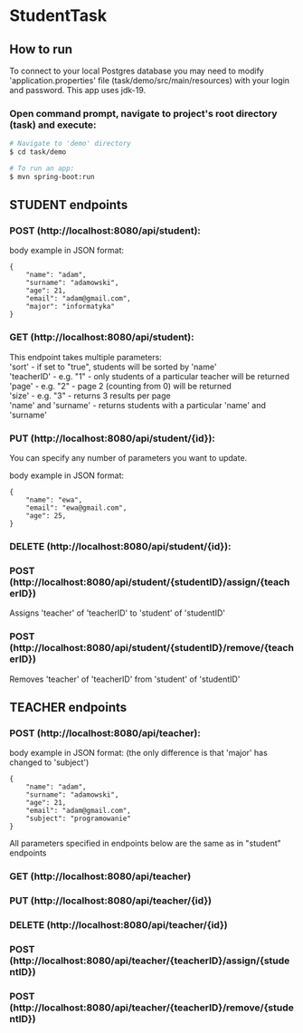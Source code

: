 # StudentTask

## How to run

To connect to your local Postgres database you may need to modify 'application.properties' file (task/demo/src/main/resources) with your login and password.
This app uses jdk-19.

### Open command prompt, navigate to project's root directory (task) and execute:

```bash
# Navigate to 'demo' directory
$ cd task/demo

# To run an app:
$ mvn spring-boot:run

```

## STUDENT endpoints

### POST (http://localhost:8080/api/student):

body example in JSON format:
```
{
    "name": "adam",
    "surname": "adamowski",
    "age": 21,
    "email": "adam@gmail.com",
    "major": "informatyka"
}
```

### GET (http://localhost:8080/api/student):



This endpoint takes multiple parameters: </br>
'sort' - if set to "true", students will be sorted by 'name' </br>
'teacherID' - e.g. "1" - only students of a particular teacher will be returned </br>
'page' - e.g. "2" - page 2 (counting from 0) will be returned </br>
'size' - e.g. "3" - returns 3 results per page </br>
'name' and 'surname' - returns students with a particular 'name' and 'surname' </br>

### PUT (http://localhost:8080/api/student/{id}):

You can specify any number of parameters you want to update.

body example in JSON format:
```
{
    "name": "ewa",
    "email": "ewa@gmail.com",
    "age": 25,
}
```

### DELETE (http://localhost:8080/api/student/{id}):

### POST (http://localhost:8080/api/student/{studentID}/assign/{teacherID})
Assigns 'teacher' of 'teacherID' to 'student' of 'studentID'

### POST (http://localhost:8080/api/student/{studentID}/remove/{teacherID})
Removes 'teacher' of 'teacherID' from 'student' of 'studentID'

## TEACHER endpoints

### POST (http://localhost:8080/api/teacher):

body example in JSON format: (the only difference is that 'major' has changed to 'subject')
```
{
    "name": "adam",
    "surname": "adamowski",
    "age": 21,
    "email": "adam@gmail.com",
    "subject": "programowanie"
}
```
All parameters specified in endpoints below are the same as in "student" endpoints

### GET (http://localhost:8080/api/teacher)
### PUT (http://localhost:8080/api/teacher/{id})
### DELETE (http://localhost:8080/api/teacher/{id})
### POST (http://localhost:8080/api/teacher/{teacherID}/assign/{studentID})
### POST (http://localhost:8080/api/teacher/{teacherID}/remove/{studentID})


 
